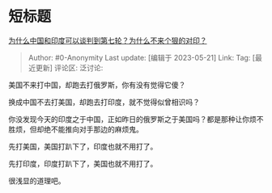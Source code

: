# 短标题
[为什么中国和印度可以谈判到第七轮？为什么不来个狠的对印？](https://www.zhihu.com/question/428048790/answer/3038056909)

> Author: #0-Anonymity
> Last update: [编辑于 2023-05-21]
> Link:
> Tag: [最近更新]
> 评论区:
> 泛讨论:

美国不来打中国，却跑去打俄罗斯，你有没有觉得它傻？

换成中国不去打美国，却跑去打印度，就不觉得似曾相识吗？

你没发现今天的印度之于中国，正如昨日的俄罗斯之于美国吗？都是那种让你烦不胜烦，但却绝不能推向对手那边的麻烦鬼。

先打美国，美国打趴下了，印度也就不用打了。

先打印度，印度打趴下了，美国也就不用打了。

很浅显的道理吧。
